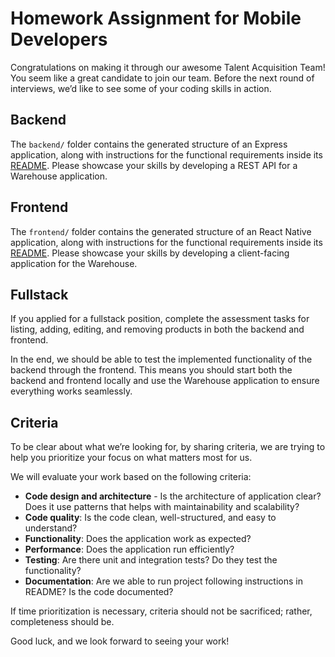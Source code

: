# Homework Assignment for Mobile Developers

Congratulations on making it through our awesome Talent Acquisition Team! You seem like a great candidate to join our team. Before the next round of interviews, we’d like to see some of your coding skills in action.

## Backend

The `backend/` folder contains the generated structure of an Express application, along with instructions for the functional requirements inside its [README](backend/README.md). Please showcase your skills by developing a REST API for a Warehouse application.

## Frontend

The `frontend/` folder contains the generated structure of an React Native application, along with instructions for the functional requirements inside its [README](./frontend/README.md). Please showcase your skills by developing a client-facing application for the Warehouse.

## Fullstack

If you applied for a fullstack position, complete the assessment tasks for listing, adding, editing, and removing products in both the backend and frontend.

In the end, we should be able to test the implemented functionality of the backend through the frontend. This means you should start both the backend and frontend locally and use the Warehouse application to ensure everything works seamlessly.

## Criteria

To be clear about what we’re looking for, by sharing criteria, we are trying to help you prioritize your focus on what matters most for us.

We will evaluate your work based on the following criteria:

- **Code design and architecture** - Is the architecture of application clear? Does it use patterns that helps with maintainability and scalability?
- **Code quality**: Is the code clean, well-structured, and easy to understand?
- **Functionality**: Does the application work as expected?
- **Performance**: Does the application run efficiently?
- **Testing**: Are there unit and integration tests? Do they test the functionality?
- **Documentation**: Are we able to run project following instructions in README? Is the code documented?

If time prioritization is necessary, criteria should not be sacrificed; rather, completeness should be.

Good luck, and we look forward to seeing your work!
